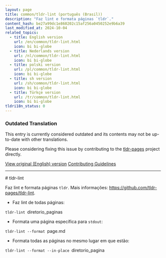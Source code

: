 ```yaml
---
layout: page
title: common/tldr-lint (português (Brasil))
description: "Faz lint e formata páginas `tldr`."
content_hash: be27a99dc1e860202c15af256a0450252e9b6a39
last_modified_at: 2024-10-04
related_topics:
  - title: English version
    url: /en/common/tldr-lint.html
    icon: bi bi-globe
  - title: Nederlands version
    url: /nl/common/tldr-lint.html
    icon: bi bi-globe
  - title: polski version
    url: /pl/common/tldr-lint.html
    icon: bi bi-globe
  - title: sh version
    url: /sh/common/tldr-lint.html
    icon: bi bi-globe
  - title: Türkçe version
    url: /tr/common/tldr-lint.html
    icon: bi bi-globe
tldri18n_status: 0
---
```


### Outdated Translation
This entry is currently considered outdated and its contents may not be up-to-date with other translations.

Please considering fixing this issue by contributing to the [tldr-pages](https://github.com/tldr-pages/tldr) project directly.

<a class="btn btn-primary" href="{{ site.url }}/en/common/tldr-lint.html">View original (English) version</a>
<a class="btn" href="https://github.com/tldr-pages/tldr/blob/main/CONTRIBUTING.md">Contributing Guidelines</a>

<hr># tldr-lint

Faz lint e formata páginas `tldr`.
Mais informações: <https://github.com/tldr-pages/tldr-lint>.

- Faz lint de todas páginas:

`tldr-lint `<span class="tldr-var badge badge-pill bg-dark-lm bg-white-dm text-white-lm text-dark-dm font-weight-bold">diretorio_paginas</span>

- Formata uma página específica para `stdout`:

`tldr-lint --format `<span class="tldr-var badge badge-pill bg-dark-lm bg-white-dm text-white-lm text-dark-dm font-weight-bold">page.md</span>

- Formata todas as páginas no mesmo lugar em que estão:

`tldr-lint --format --in-place `<span class="tldr-var badge badge-pill bg-dark-lm bg-white-dm text-white-lm text-dark-dm font-weight-bold">diretorio_pagina</span>
